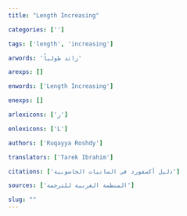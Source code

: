 ```yaml
---
title: "Length Increasing"

categories: ['']

tags: ['length', 'increasing']

arwords: 'زائد طولياً'

arexps: []

enwords: ['Length Increasing']

enexps: []

arlexicons: ['ز']

enlexicons: ['L']

authors: ['Ruqayya Roshdy']

translators: ['Tarek Ibrahim']

citations: ['دليل أكسفورد في السانيات الحاسوبية']

sources: ['المنظمة العربية للترجمة']

slug: ""
---
```

